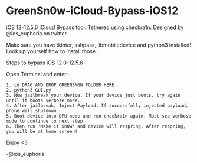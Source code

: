 # GreenSn0w-iCloud-Bypass-iOS12
iOS 12-12.5.6 iCloud Bypass tool. Tethered using checkra1n. Designed by @ios_euphoria on twitter.

Make sure you have tkinter, sshpass, libmobiledevice and python3 installed! Look up yourself how to install those.

Steps to bypass iOS 12.0-12.5.6

Open Terminal and enter:
```
1. cd DRAG AND DROP GREENSN0W FOLDER HERE
2. python3 GUI.py
3. Now jailbreak your device. If your device just boots, try again until it boots verbose mode.
4. After jailbreak, Inject Payload. If successfully injected payload, phone will shutdown.
5. Boot device into DFU mode and run checkra1n again. Must see verbose mode to continue to next step.
6. Then run 'Make it Sn0w' and device will respring. After respring, you will be at home screen!
```

Enjoy <3 

-@ios_euphoria
